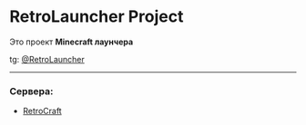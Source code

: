 # RetroLauncher Project

Это проект **Minecraft лаунчера**   

tg: [@RetroLauncher](https://t.me/RetroLauncher)

---

### Сервера:
- [RetroCraft](docs/RetroLauncher/index.md)
